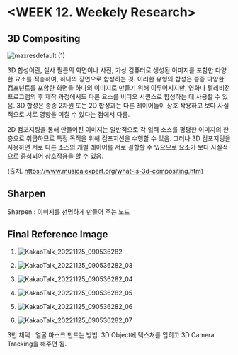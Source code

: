 # <WEEK 12. Weekely Research>

## 3D Compositing

![maxresdefault (1)](https://user-images.githubusercontent.com/112792903/208295370-8d0d4a6c-b1fe-4b84-8756-5462d04135a3.jpg)


3D 합성이란, 실사 필름의 화면이나 사진, 가상 컴퓨터로 생성된 이미지를 포함한 다양한 요소를 적층하여, 하나의 장면으로 합성하는 것.
이러한 유형의 합성은 종종 다양한 컴포넌트를 포함한 화면을 하나의 이미지로 만들기 위해 이루어지지만, 
영화나 텔레비전 프로그램의 후 제작 과정에서도 다른 요소를 비디오 시퀀스로 합성하는 데 사용할 수 있음.
3D 합성은 종종 2차원 또는 2D 합성과는 다른 레이어들이 상호 작용하고 보다 사실적으로 서로 영향을 미칠 수 있다는 점에서 다름.

2D 컴포지팅을 통해 만들어진 이미지는 일반적으로 각 입력 소스를 평평한 이미지의 한 층으로 취급하므로 
특정 목적을 위해 컴포지션을 수행할 수 있음. 그러나 3D 컴포지팅을 사용하면 서로 다른 소스의 개별 레이어를 서로 결합할 수 있으므로 
요소가 보다 사실적으로 중첩되어 상호작용을 할 수 있음.

(출처. https://www.musicalexpert.org/what-is-3d-compositing.htm)


## Sharpen

Sharpen : 이미지를 선명하게 만들어 주는 노드


## Final Reference Image

1. ![KakaoTalk_20221125_090536282](https://user-images.githubusercontent.com/112792903/208295628-4d0165ed-efae-44c3-a578-d720009761f4.jpg)



2. ![KakaoTalk_20221125_090536282_03](https://user-images.githubusercontent.com/112792903/208295631-7e62b9be-eefa-44c6-a6fd-1e836e3fe753.jpg)



3. ![KakaoTalk_20221125_090536282_04](https://user-images.githubusercontent.com/112792903/208295637-12332569-20c2-4f1d-accb-5009112022b4.jpg)



4. ![KakaoTalk_20221125_090536282_05](https://user-images.githubusercontent.com/112792903/208295640-1dd9a576-957f-4e08-88e3-c351c47c974f.jpg)



5. ![KakaoTalk_20221125_090536282_06](https://user-images.githubusercontent.com/112792903/208295648-ff637948-a3af-4b56-8719-7511dd92c826.jpg)



6. ![KakaoTalk_20221125_090536282_07](https://user-images.githubusercontent.com/112792903/208295654-72817566-53c7-4bbe-88b0-614e7cc5fba5.jpg)


3번 채택 : 얼굴 마스크 만드는 방법. 3D Object에 텍스쳐를 입히고 3D Camera Tracking을 해주면 됨.






